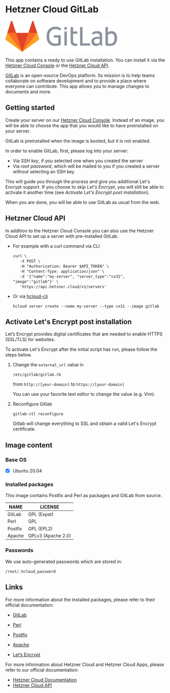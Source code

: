 # Hetzner Cloud GitLab

<img src="images/gitlab-logo.png" height="97px">

This app contains a ready to use GitLab installation.
You can install it via the [Hetzner Cloud Console](https://console.hetzner.cloud) or the [Hetzner Cloud API](https://docs.hetzner.cloud/#servers-create-a-server).

[GitLab](https://about.gitlab.com/) is an open-source DevOps platform. Its mission is to help teams collaborate on software development and to provide a place where everyone can contribute. This app allows you to manage changes to documents and more.

## Getting started

Create your server on our [Hetzner Cloud Console](https://console.hetzner.cloud). Instead of an image, you will be able to choose the app that you would like to have preinstalled on your server.

GitLab is preinstalled when the image is booted, but it is not enabled.

In order to enable GitLab, first, please log into your server:

- Via _SSH key_, if you selected one when you created the server
- Via _root password_, which will be mailed to you if you created a server without selecting an SSH key

This will guide you through the process and give you additional Let's Encrypt support. If you choose to skip _Let's Encrypt_, you will still be able to activate it another time (see _Activate Let's Encrypt post installation_).

When you are done, you will be able to use GitLab as usual from the web.

## Hetzner Cloud API

In addition to the Hetzner Cloud Console you can also use the Hetzner Cloud API to set up a server with pre-installed GitLab.

- For example with a curl command via CLI

  ```
  curl \
     -X POST \
     -H "Authorization: Bearer $API_TOKEN" \
     -H "Content-Type: application/json" \
     -d '{"name":"my-server", "server_type":"cx31", "image":"gitlab"}' \
     'https://api.hetzner.cloud/v1/servers'
  ```

- Or via [hcloud-cli](https://github.com/hetznercloud/cli)

  ```
  hcloud server create --name my-server --type cx31 --image gitlab
  ```

## Activate Let's Encrypt post installation

Let’s Encrypt provides digital certificates that are needed to enable HTTPS (SSL/TLS) for websites.

To activate Let's Encrypt after the initial script has run, please follow the steps below.

1. Change the `external_url` value in

   ```
   /etc/gitlab/gitlab.rb
   ```

   from `http://[your-domain]` to `https://[your-domain]`

   You can use your favorite text editor to change the value (e.g. Vim).

2. Reconfigure Gitlab

   ```
   gitlab-ctl reconfigure
   ```

   Gitlab will change everything to SSL and obtain a valid Let's Encrypt certificate.

## Image content

### Base OS

- [x] Ubuntu 20.04

### Installed packages

This image contains Postfix and Perl as packages and GitLab from source.

| NAME    | LICENSE            |
| ------- | ------------------ |
| GitLab  | GPL (Expat)        |
| Perl    | GPL                |
| Postfix | GPL (EPL2)         |
| Apache  | GPLv3 (Apache 2.0) |

### Passwords

We use auto-generated passwords which are stored in:

```
/root/.hcloud_password
```

## Links

For more information about the installed packages, please refer to their official documentation:

- [GitLab](https://docs.gitlab.com/)
- [Perl](https://perldoc.perl.org/)
- [Postfix](http://www.postfix.org/documentation.html)
- [Apache](https://cwiki.apache.org/confluence/display/httpd/FAQ)

- [Let’s Encrypt](https://letsencrypt.org/de/docs/)

For more information about Hetzner Cloud and Hetzner Cloud Apps, please refer to our official documentation:

- [Hetzner Cloud Documentation](https://docs.hetzner.com/cloud/)
- [Hetzner Cloud API](https://docs.hetzner.cloud/)
